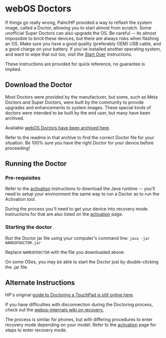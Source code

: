 # webOS Doctors

If things go really wrong, Palm/HP provided a way to reflash the system image, called a Doctor, allowing you to start almost from scratch. Some unofficial Super Doctors can also upgrade the OS. Be careful -- its almost impossible to brick these devices, but there are always risks when flashing an OS. Make sure you have a good quality (preferably OEM) USB cable, and a good charge on your battery. If you've installed another operating system, and want to wipe that out too, visit the [Start Over](startover.md) instructions.

These instructions are provided for quick reference, no guarantee is implied.

## Download the Doctor

Most Doctors were provided by the manufacturer, but some, such as Meta Doctors and Super Doctors, were built by the community to provide upgrades and enhancements to system images. These special kinds of doctors were intended to be built by the end user, but many have been archived.

Available <a href="https://archive.org/details/webOSDoctors">webOS Doctors have been archived here</a>.

Refer to the readme in that archive to find the correct Doctor file for your situation. Be 100% sure you have the right Doctor for your device before proceeding!

## Running the Doctor

### Pre-requisites

Refer to the [activation](activate.md) instructions to download the Java runtime -- you'll need to setup your environment the same way to run a Doctor as to run the Activation tool.

During the process you'll need to get your device into recovery mode. Instructions for that are also listed on the [activation](activate.md) page.

### Starting the doctor

Run the Doctor jar file using your computer's command line: `java -jar NAMEOFDOCTOR.jar`

Replace `NAMEOFDOCTOR` with the file you downloaded above.

On some OSes, you may be able to start the Doctor just by double-clicking the .jar file.

## Alternate Instructions

HP's original <a href="https://h30434.www3.hp.com/t5/Tablets-and-Mobile-Devices-Archive-Read-Only/How-to-use-the-webOS-Doctor-on-the-TouchPad/td-p/2186473" target="_blank">guide to Doctoring a TouchPad is still online here</a>.

If you have difficulties with disconnection during the Doctoring process, check out the <a href="https://www.webos-internals.org/wiki/How_To_Recover#Doctor_disconnects_at_8.25" target="_blank">webos-internals wiki on recovery.</a>

The process is similar for phones, but with differing procedures to enter recovery mode depending on your model. Refer to the [activation](activate.md) page for steps to enter recovery mode.